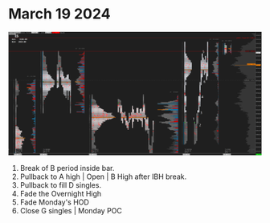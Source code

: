 # March 19 2024
![TPO](images/3-19-2024.png)

1. Break of B period inside bar.  
2. Pullback to A high | Open | B High after IBH break.  
3. Pullback to fill D singles.  
4. Fade the Overnight High
5. Fade Monday's HOD
6. Close G singles | Monday POC


